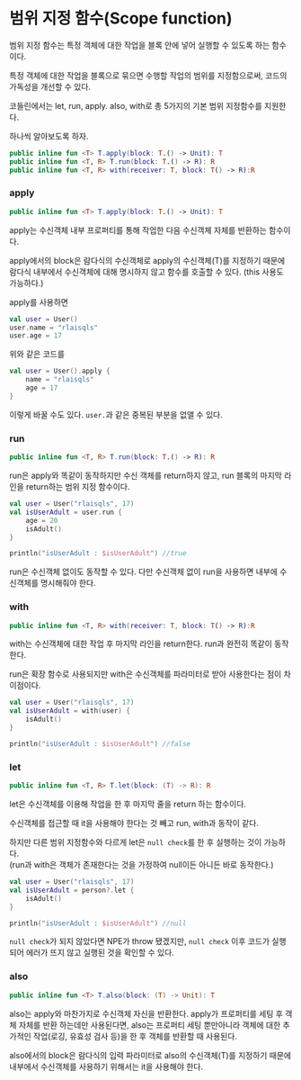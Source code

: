 # 범위 지정 함수(Scope function)

범위 지정 함수는 특정 객체에 대한 작업을 블록 안에 넣어 실행할 수 있도록 하는 함수이다.

특정 객체에 대한 작업을 블록으로 묶으면 수행할 작업의 범위를 지정함으로써, 코드의 가독성을 개선할 수 있다.

코들린에서는 let, run, apply. also, with로 총 5가지의 기본 범위 지정함수를 지원한다.

하나씩 알아보도록 하자.

```kotlin
public inline fun <T> T.apply(block: T.() -> Unit): T
public inline fun <T, R> T.run(block: T.() -> R): R
public inline fun <T, R> with(receiver: T, block: T() -> R):R
```

### apply

```kotlin
public inline fun <T> T.apply(block: T.() -> Unit): T
```

apply는 수신객체 내부 프로퍼티를 통해 작업한 다음 수신객체 자체를 반환하는 함수이다.

apply에서의 block은 람다식의 수신객체로 apply의 수신객체(T)를 지정하기 때문에 람다식 내부에서 수신객체에 대해 명시하지 않고 함수를 호출할 수 있다. (this 사용도 가능하다.)

apply를 사용하면

```kotlin
val user = User()
user.name = "rlaisqls"
user.age = 17
```

위와 같은 코드를

```kotlin
val user = User().apply {
    name = "rlaisqls"
    age = 17
}
```

이렇게 바꿀 수도 있다. `user.`과 같은 중복된 부분을 없앨 수 있다.

### run

```kotlin
public inline fun <T, R> T.run(block: T.() -> R): R
```

run은 apply와 똑같이 동작하지만 수신 객체를 return하지 않고, run 블록의 마지막 라인을 return하는 범위 지정 함수이다.

```kotlin
val user = User("rlaisqls", 17)
val isUserAdult = user.run {
    age = 20
    isAdult() 
}

println("isUserAdult : $isUserAdult") //true
```

run은 수신객체 없이도 동작할 수 있다. 다만 수신객체 없이 run을 사용하면 내부에 수신객체를 명시해줘야 한다.

### with

```kotlin
public inline fun <T, R> with(receiver: T, block: T() -> R):R
```
with는 수신객체에 대한 작업 후 마지막 라인을 return한다. run과 완전히 똑같이 동작한다.

run은 확장 함수로 사용되지만 with은 수신객체를 파라미터로 받아 사용한다는 점이 차이점이다.

```kotlin
val user = User("rlaisqls", 17)
val isUserAdult = with(user) {
    isAdult() 
}

println("isUserAdult : $isUserAdult") //false
```

### let

```kotlin
public inline fun <T, R> T.let(block: (T) -> R): R
```

let은 수신객체를 이용해 작업을 한 후 마지막 줄을 return 하는 함수이다.

수신객체를 접근할 때 it을 사용해야 한다는 것 빼고 run, with과 동작이 같다.

하지만 다른 범위 지정함수와 다르게 let은 `null check`를 한 후 실행하는 것이 가능하다.<br>
(run과 with은 객체가 존재한다는 것을 가정하여 null이든 아니든 바로 동작한다.)

```kotlin
val user = User("rlaisqls", 17)
val isUserAdult = person?.let {
    isAdult() 
}

println("isUserAdult : $isUserAdult") //null
```

`null check`가 되지 않았다면 NPE가 throw 됐겠지만, `null check` 이후 코드가 실행되어 에러가 뜨지 않고 실행된 것을 확인할 수 있다.

### also

```kotlin
public inline fun <T> T.also(block: (T) -> Unit): T
```

also는 apply와 마찬가지로 수신객체 자신을 반환한다. apply가 프로퍼티를 세팅 후 객체 자체를 반환 하는데만 사용된다면, also는 프로퍼티 세팅 뿐만아니라 객체에 대한 추가적인 작업(로깅, 유효성 검사 등)을 한 후 객체를 반환할 때 사용된다.

also에서의 block은 람다식의 입력 파라미터로 also의 수신객체(T)를 지정하기 때문에 내부에서 수신객체를 사용하기 위해서는 it을 사용해야 한다.